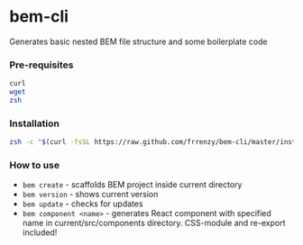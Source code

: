 # bem-cli

Generates basic nested BEM file structure and some boilerplate code

### Pre-requisites

```sh
curl
wget
zsh
```

### Installation

```sh
zsh -c "$(curl -fsSL https://raw.github.com/frrenzy/bem-cli/master/install.sh)"
```

### How to use

- `bem create` - scaffolds BEM project inside current directory
- `bem version` - shows current version
- `bem update` - checks for updates
- `bem component <name>` - generates React component with specified name in current/src/components directory. CSS-module and re-export included!
